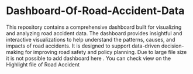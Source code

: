 # Dashboard-Of-Road-Accident-Data
This repository contains a comprehensive dashboard built for visualizing and analyzing road accident data. The dashboard provides insightful and interactive visualizations to help understand the patterns, causes, and impacts of road accidents. It is designed to support data-driven decision-making for improving road safety and policy planning.
Due to large file size it is not possible to add dashboard here . You can check view on the Highlight file of Road Accident 
